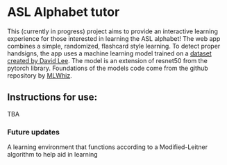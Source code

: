 # ASL Alphabet tutor

This (currently in progress) project aims to provide an interactive learning experience for those interested in learning the ASL alphabet!
The web app combines a simple, randomized, flashcard style learning. To detect proper handsigns, the app
uses a machine learning model trained on a [dataset created by David Lee](https://public.roboflow.com/object-detection/american-sign-language-letters/1). The model is an extension of resnet50 from the pytorch library. Foundations of the models code come from
the github repository by [MLWhiz](https://github.com/MLWhiz/data_science_blogs/tree/master/compvisblog).

## Instructions for use:

TBA

### Future updates

A learning environment that functions according to a Modified-Leitner algorithm to help aid in learning
